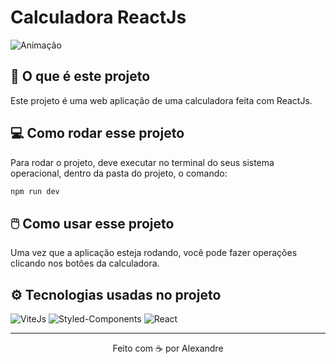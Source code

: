 # Calculadora ReactJs

![Animação](https://github.com/AlexandreConte/Calculadora-React/assets/84075891/466a75a8-eada-40d5-b714-c745faa885fe)

## 🤔 O que é este projeto
Este projeto é uma web aplicação de uma calculadora feita com ReactJs.

## 💻 Como rodar esse projeto
Para rodar o projeto, deve executar no terminal do seus sistema operacional, dentro da pasta do projeto, o comando:
```bash
npm run dev
```

## 🖱️ Como usar esse projeto
Uma vez que a aplicação esteja rodando, você pode fazer operações clicando nos botões da calculadora.

## ⚙️ Tecnologias usadas no projeto
![ViteJs](https://img.shields.io/badge/Vite-B73BFE?style=for-the-badge&logo=vite&logoColor=FFD62E)
![Styled-Components](https://img.shields.io/badge/styled--components-DB7093?style=for-the-badge&logo=styled-components&logoColor=white)
![React](https://img.shields.io/badge/React-20232A?style=for-the-badge&logo=react&logoColor=61DAFB)

-----
<p align="center">
  Feito com ☕ por Alexandre
</p>
